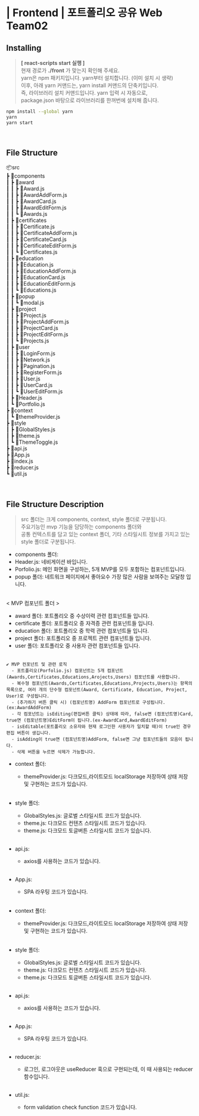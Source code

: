 # | Frontend | 포트폴리오 공유 Web Team02


## Installing

> **[ react-scripts start 실행 ]**  \
> 현재 경로가 **./front** 가 맞는지 확인해 주세요. \
>  yarn은 npm 패키지입니다. yarn부터 설치합니다. (이미 설치 시 생략) \
> 이후, 아래 yarn 커맨드는, yarn install 커맨드의 단축키입니다. \
> 즉, 라이브러리 설치 커맨드입니다. yarn 입력 시 자동으로, \
> package.json 바탕으로 라이브러리를 한꺼번에 설치해 줍니다.



```bash
npm install --global yarn
yarn
yarn start
```



<br>

## File Structure


📦src<br>
┣ 📂components<br>
┃ ┣ 📂award<br>
┃ ┃ ┣ 📜Award.js<br>
┃ ┃ ┣ 📜AwardAddForm.js<br>
┃ ┃ ┣ 📜AwardCard.js<br>
┃ ┃ ┣ 📜AwardEditForm.js<br>
┃ ┃ ┗ 📜Awards.js<br>
┃ ┣ 📂certificates<br>
┃ ┃ ┣ 📜Certificate.js<br>
┃ ┃ ┣ 📜CertificateAddForm.js<br>
┃ ┃ ┣ 📜CertificateCard.js<br>
┃ ┃ ┣ 📜CertificateEditForm.js<br>
┃ ┃ ┗ 📜Certificates.js<br>
┃ ┣ 📂education<br>
┃ ┃ ┣ 📜Education.js<br>
┃ ┃ ┣ 📜EducationAddForm.js<br>
┃ ┃ ┣ 📜EducationCard.js<br>
┃ ┃ ┣ 📜EducationEditForm.js<br>
┃ ┃ ┗ 📜Educations.js<br>
┃ ┣ 📂popup<br>
┃ ┃ ┗ 📜modal.js<br>
┃ ┣ 📂project<br>
┃ ┃ ┣ 📜Project.js<br>
┃ ┃ ┣ 📜ProjectAddForm.js<br>
┃ ┃ ┣ 📜ProjectCard.js<br>
┃ ┃ ┣ 📜ProjectEditForm.js<br>
┃ ┃ ┗ 📜Projects.js<br>
┃ ┣ 📂user<br>
┃ ┃ ┣ 📜LoginForm.js<br>
┃ ┃ ┣ 📜Network.js<br>
┃ ┃ ┣ 📜Pagination.js<br>
┃ ┃ ┣ 📜RegisterForm.js<br>
┃ ┃ ┣ 📜User.js<br>
┃ ┃ ┣ 📜UserCard.js<br>
┃ ┃ ┗ 📜UserEditForm.js<br>
┃ ┣ 📜Header.js<br>
┃ ┗ 📜Portfolio.js<br>
┣ 📂context<br>
┃ ┗ 📜themeProvider.js<br>
┣ 📂style<br>
┃ ┣ 📜GlobalStyles.js<br>
┃ ┣ 📜theme.js<br>
┃ ┗ 📜ThemeToggle.js<br>
┣ 📜api.js<br>
┣ 📜App.js<br>
┣ 📜index.js<br>
┣ 📜reducer.js<br>
┗ 📜util.js

<br>

## File Structure Description

> src 폴더는 크게 components, context, style 폴더로 구분됩니다. \
> 주요기능인 mvp 기능을 담당하는 components 폴더와 \
> 공통 컨텍스트를 담고 있는 context 폴더, 기타 스타일시트 정보를 가지고 있는 style 폴더로 구분됩니다.

- components 폴더:
 - Header.js: 네비게이션 바입니다.<br>
 - Porfolio.js: 메인 화면을 구성하는, 5개 MVP를 모두 포함하는 컴포넌트입니다.<br>
 - popup 폴더: 네트워크 페이지에서 좋아요수 가장 많은 사람을 보여주는 모달창 입니다.<br><br>

  < MVP 컴포넌트 폴더 >
 - award 폴더: 포트폴리오 중 수상이력 관련 컴포넌트들 입니다.<br>
 - certificate 폴더: 포트폴리오 중 자격증 관련 컴포넌트들 입니다.<br>
 - education 폴더: 포트폴리오 중 학력 관련 컴포넌트들 입니다.<br>
 - project 폴더: 포트폴리오 중 프로젝트 관련 컴포넌트들 입니다.<br>
 - user 폴더: 포트폴리오 중 사용자 관련 컴포넌트들 입니다.<br><br>

```shell
✔️ MVP 컨포넌트 및 관련 로직
  - 포트폴리오(Porfolio.js) 컴포넌트는 5개 컴포넌트(Awards,Certificates,Educations,Arojects,Users) 컴포넌트를 사용합니다.
  - 복수형 컴포넌트(Awards,Certificates,Educations,Projects,Users)는 항목의 목록으로, 여러 개의 단수형 컴포넌트(Award, Certificate, Education, Project, User)로 구성됩니다.
  - (추가하기 버튼 클릭 시) (컴포넌트명) AddForm 컴포넌트로 구성됩니다.(ex:AwardAddForm)
  - 각 컴포넌트는 isEditing(편집버튼 클릭) 상태에 따라, false면 (컴포넌트명)Card, true면 (컴포넌트명)EditForm이 됩니다.(ex-AwardCard,AwardEditForm)
  - isEditable(포트폴리오 소유자와 현재 로그인한 사용자가 일치할 때)이 true인 경우 편집 버튼이 생깁니다.
  - isAdding이 true면 (컴포넌트명)AddForm, false면 그냥 컴포넌트들의 모음이 됩니다.
  - 삭제 버튼을 누르면 삭제가 가능합니다.
```


- context 폴더:

  - themeProvider.js: 다크모드,라이트모드 localStorage 저장하여 상태 저장 및 구현하는 코드가 있습니다.<br><br>

- style 폴더:

  - GlobalStyles.js: 글로벌 스타일시트 코드가 있습니다.<br>
  - theme.js: 다크모드 컨텐츠 스타일시트 코드가 있습니다.<br>
  - theme.js: 다크모드 토글버튼 스타일시트 코드가 있습니다.<br><br>

- api.js:

  - axios를 사용하는 코드가 있습니다.<br><br>

- App.js:

  - SPA 라우팅 코드가 있습니다.<br><br>

- context 폴더:

  - themeProvider.js: 다크모드,라이트모드 localStorage 저장하여 상태 저장 및 구현하는 코드가 있습니다.<br><br>

- style 폴더:

  - GlobalStyles.js: 글로벌 스타일시트 코드가 있습니다.<br>
  - theme.js: 다크모드 컨텐츠 스타일시트 코드가 있습니다.<br>
  - theme.js: 다크모드 토글버튼 스타일시트 코드가 있습니다.<br><br>

- api.js:

  - axios를 사용하는 코드가 있습니다.<br><br>

- App.js:

  - SPA 라우팅 코드가 있습니다.<br><br>

- reducer.js:

  - 로그인, 로그아웃은 useReducer 훅으로 구현되는데, 이 때 사용되는 reducer 함수입니다.<br><br>

- util.js:

  - form validation check function 코드가 있습니다. <br><br>